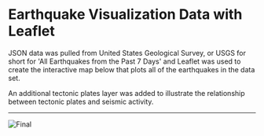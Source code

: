 # Earthquake Visualization Data with Leaflet

JSON data was pulled from United States Geological Survey, or USGS for short for 'All Earthquakes from the Past 7 Days' and Leaflet was used to create the interactive map below that plots all of the earthquakes in the data set.

An additional tectonic plates layer was added to illustrate the relationship between tectonic plates and seismic activity.

---

![Final](Images/animated_final.gif)
